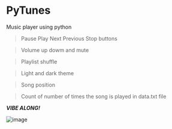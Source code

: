 # PyTunes
Music player using python

>Pause Play Next Previous Stop buttons

>Volume up dowm and mute

>Playlist shuffle

>Light and dark theme

>Song position

>Count of number of times the song is played in data.txt file

***VIBE ALONG!***

![image](https://user-images.githubusercontent.com/109891091/192346482-394749a2-ff2a-46b2-8a67-df3f7df50f54.png)
